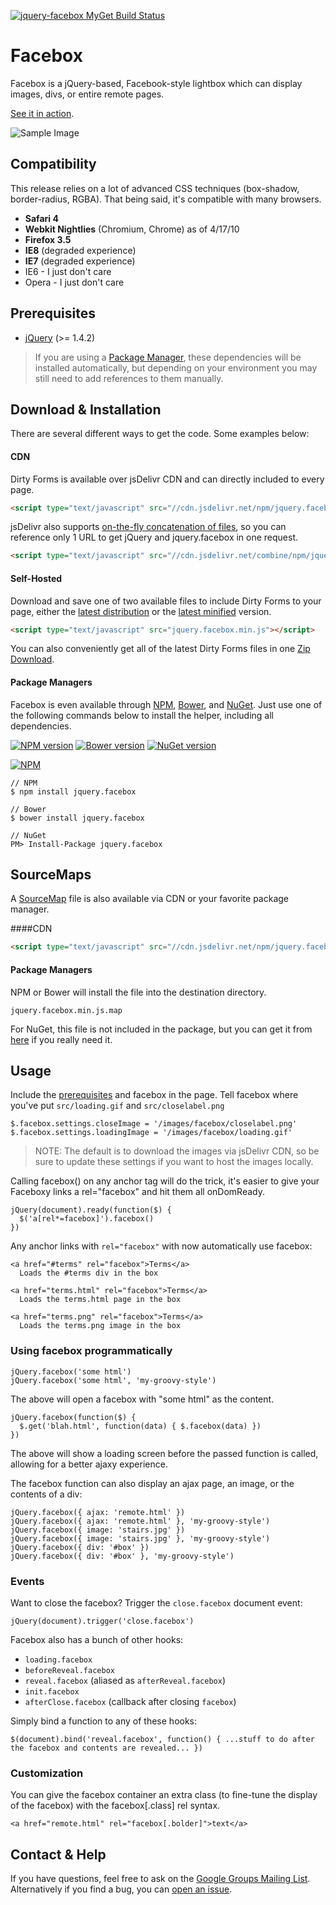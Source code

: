 [![jquery-facebox MyGet Build Status](https://www.myget.org/BuildSource/Badge/jquery-facebox?identifier=1845d11b-3fcd-45c5-98e8-0b90d5b796cb)](https://www.myget.org/)

# Facebox

Facebox is a jQuery-based, Facebook-style lightbox which can display images, divs, or entire remote pages.

[See it in action](http://defunkt.github.com/facebox/).

![Sample Image](http://share.kyleneath.com/captures/Facebox_1.2-20100417-190352.jpg)

## Compatibility

This release relies on a lot of advanced CSS techniques (box-shadow, border-radius, RGBA). That being said, it's compatible with many browsers.

* **Safari 4**
* **Webkit Nightlies** (Chromium, Chrome) as of 4/17/10
* **Firefox 3.5**
* **IE8** (degraded experience)
* **IE7** (degraded experience)
* IE6 - I just don't care
* Opera - I just don't care

Prerequisites
---------------------------------
- [jQuery](http://jquery.com) (>= 1.4.2)

> If you are using a [Package Manager](#package-managers), these dependencies will be installed automatically, but depending on your environment you may still need to add references to them manually.

## Download & Installation
There are several different ways to get the code. Some examples below:

#### CDN
Dirty Forms is available over jsDelivr CDN and can directly included to every page.
```HTML
<script type="text/javascript" src="//cdn.jsdelivr.net/npm/jquery.facebox@1.4.1/jquery.facebox.min.js"></script>
```

jsDelivr also supports [on-the-fly concatenation of files](https://github.com/jsdelivr/jsdelivr#load-multiple-files-with-single-http-request), so you can reference only 1 URL to get jQuery and jquery.facebox in one request.
```HTML
<script type="text/javascript" src="//cdn.jsdelivr.net/combine/npm/jquery@1.11.3,npm/jquery.facebox@1.4.1"></script>
```

#### Self-Hosted
Download and save one of two available files to include Dirty Forms to your page, either the [latest distribution](https://raw.githubusercontent.com/NightOwl888/jquery.facebox.dist/master/jquery.facebox.js) or the [latest minified](https://raw.githubusercontent.com/NightOwl888/jquery.facebox.dist/master/jquery.facebox.min.js) version.
```HTML
<script type="text/javascript" src="jquery.facebox.min.js"></script>
```

You can also conveniently get all of the latest Dirty Forms files in one [Zip Download](https://github.com/NightOwl888/jquery.facebox.dist/archive/master.zip).

#### Package Managers
Facebox is even available through [NPM](http://npmjs.org), [Bower](http://bower.io), and [NuGet](https://www.nuget.org/). Just use one of the following commands below to install the helper, including all dependencies.

[![NPM version](https://badge.fury.io/js/jquery.facebox.svg)](http://www.npmjs.org/package/jquery.facebox)
[![Bower version](https://badge.fury.io/bo/jquery.facebox.svg)](http://bower.io/search/?q=jquery.facebox)
[![NuGet version](https://badge.fury.io/nu/jquery.facebox.svg)](https://www.nuget.org/packages/jquery.facebox/)

[![NPM](https://nodei.co/npm/jquery.facebox.png?compact=true)](https://nodei.co/npm/jquery.facebox/)
```
// NPM
$ npm install jquery.facebox

// Bower
$ bower install jquery.facebox

// NuGet
PM> Install-Package jquery.facebox
```

## SourceMaps

A [SourceMap](https://docs.google.com/document/d/1U1RGAehQwRypUTovF1KRlpiOFze0b-_2gc6fAH0KY0k/edit?hl=en_US&pli=1&pli=1) file is also available via CDN or your favorite package manager.

####CDN

```HTML
<script type="text/javascript" src="//cdn.jsdelivr.net/npm/jquery.facebox@1.4.1/jquery.facebox.min.js.map"></script>
```

#### Package Managers

NPM or Bower will install the file into the destination directory.

```
jquery.facebox.min.js.map
```

For NuGet, this file is not included in the package, but you can get it from [here](https://github.com/NightOwl888/jquery.facebox.dist/blob/master/jquery.facebox.min.js.map) if you really need it.


## Usage

Include the [prerequisites](#prerequisites) and facebox in the page. Tell facebox where you've put `src/loading.gif` and `src/closelabel.png`

    $.facebox.settings.closeImage = '/images/facebox/closelabel.png'
    $.facebox.settings.loadingImage = '/images/facebox/loading.gif'

> NOTE: The default is to download the images via jsDelivr CDN, so be sure to update these settings if you want to host the images locally.

Calling facebox() on any anchor tag will do the trick, it's easier to give your Faceboxy links a rel="facebox"  and hit them all onDomReady.

    jQuery(document).ready(function($) {
      $('a[rel*=facebox]').facebox()
    })

Any anchor links with `rel="facebox"` with now automatically use facebox:

    <a href="#terms" rel="facebox">Terms</a>
      Loads the #terms div in the box

    <a href="terms.html" rel="facebox">Terms</a>
      Loads the terms.html page in the box

    <a href="terms.png" rel="facebox">Terms</a>
      Loads the terms.png image in the box


### Using facebox programmatically

    jQuery.facebox('some html')
    jQuery.facebox('some html', 'my-groovy-style')

The above will open a facebox with "some html" as the content.

    jQuery.facebox(function($) {
      $.get('blah.html', function(data) { $.facebox(data) })
    })

The above will show a loading screen before the passed function is called,
allowing for a better ajaxy experience.

The facebox function can also display an ajax page, an image, or the contents of a div:

    jQuery.facebox({ ajax: 'remote.html' })
    jQuery.facebox({ ajax: 'remote.html' }, 'my-groovy-style')
    jQuery.facebox({ image: 'stairs.jpg' })
    jQuery.facebox({ image: 'stairs.jpg' }, 'my-groovy-style')
    jQuery.facebox({ div: '#box' })
    jQuery.facebox({ div: '#box' }, 'my-groovy-style')

### Events

Want to close the facebox?  Trigger the `close.facebox` document event:

    jQuery(document).trigger('close.facebox')

Facebox also has a bunch of other hooks:

* `loading.facebox`
* `beforeReveal.facebox`
* `reveal.facebox` (aliased as `afterReveal.facebox`)
* `init.facebox`
* `afterClose.facebox`  (callback after closing `facebox`)

Simply bind a function to any of these hooks:

    $(document).bind('reveal.facebox', function() { ...stuff to do after the facebox and contents are revealed... })

### Customization

You can give the facebox container an extra class (to fine-tune the display of the facebox) with the facebox[.class] rel syntax.

    <a href="remote.html" rel="facebox[.bolder]">text</a>

## Contact & Help

If you have questions, feel free to ask on the [Google Groups Mailing List](http://groups.google.com/group/facebox/). Alternatively if you find a bug, you can [open an issue](http://github.com/defunkt/facebox/issues).
